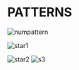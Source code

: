 # PATTERNS
![numpattern](https://user-images.githubusercontent.com/38600655/56081136-8505dc00-5e27-11e9-8463-212cba19b968.PNG)

![star1](https://user-images.githubusercontent.com/38600655/56081221-8257b680-5e28-11e9-9979-dab429f7cfe9.PNG)


![star2](https://user-images.githubusercontent.com/38600655/56081227-91d6ff80-5e28-11e9-88ba-19be682874e2.PNG)
![s3](https://user-images.githubusercontent.com/38600655/56081215-710eaa00-5e28-11e9-9abd-8a8f648aec81.PNG)


